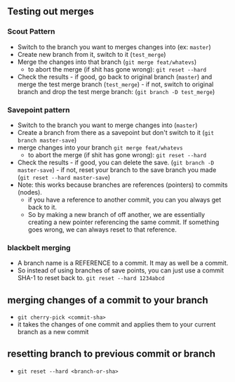 ## Testing out merges
### Scout Pattern
- Switch to the branch you want to merges changes into (ex: `master`)
- Create new branch from it, switch to it (`test_merge`)
- Merge the changes into that branch (`git merge feat/whatevs`)
	- to abort the merge (if shit has gone wrong): `git reset --hard`
- Check the results
		- if good, go back to original branch (`master`) and merge the test merge branch (`test_merge`)
		- if not, switch to original branch and drop the test merge branch: (`git branch -D test_merge`)
### Savepoint pattern
- Switch to the branch you want to merge changes into (`master`)
- Create a branch from there as a savepoint but don't switch to it (`git branch master-save`)
- merge changes into your branch `git merge feat/whatevs`
	-  to abort the merge (if shit has gone wrong): `git reset --hard`
- Check the results
		- if good, you can delete the save. (`git branch -D master-save`)
		- if not, reset your branch to the save branch you made (`git reset --hard master-save`)
- Note: this works because branches are references (pointers) to commits (nodes). 
	- if you have a reference to another commit, you can you always get back to it.
	- So by making a new branch of off another, we are essentially creating a new pointer referencing the same commit. If something goes wrong, we can always reset to that reference.


### blackbelt merging
- A branch name is a REFERENCE to a commit. It may as well be a commit.
- So instead of using branches of save points, you can just use a commit SHA-1 to reset back to. ``git reset --hard 1234abcd``



## merging changes of a commit to your branch
- `git cherry-pick <commit-sha>`
- it takes the changes of one commit and applies them to your current branch as a new commit

## resetting branch to previous commit or branch
- `git reset --hard <branch-or-sha>`
